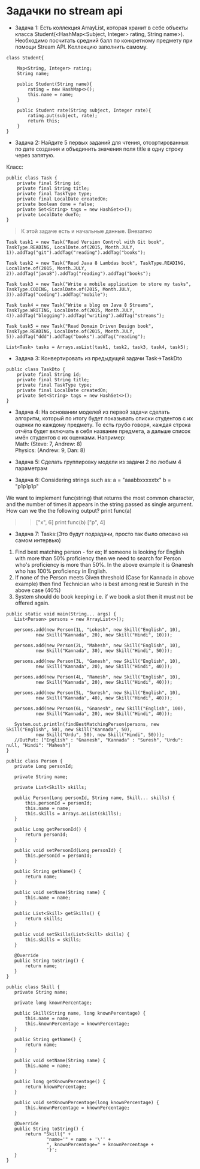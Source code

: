# Задачки по stream api
* Задача 1:
Есть коллекция ArrayList, которая хранит в себе объекты класса Student(<HashMap<Subject, Integer> rating, String name>). Необходимо посчитать средний балл по конкретному предмету при помощи Stream API. Коллекцию заполнить самому. 
```
class Student{

    Map<String, Integer> rating;
    String name;

    public Student(String name){
        rating = new HashMap<>();
        this.name = name;
    }

    public Student rate(String subject, Integer rate){
        rating.put(subject, rate);
        return this;
    }
}
```
* Задача 2:
Найдите 5 первых заданий для чтения, отсортированных по дате создания и объединить значения поля title в одну строку через запятую.

Класс:
```
public class Task {
    private final String id;
    private final String title;
    private final TaskType type;
    private final LocalDate createdOn;
    private boolean done = false;
    private Set<String> tags = new HashSet<>();
    private LocalDate dueTo;
}
```

> К этой задаче есть и начальные данные. Внезапно
```
Task task1 = new Task("Read Version Control with Git book", TaskType.READING, LocalDate.of(2015, Month.JULY, 1)).addTag("git").addTag("reading").addTag("books");

Task task2 = new Task("Read Java 8 Lambdas book", TaskType.READING, LocalDate.of(2015, Month.JULY, 2)).addTag("java8").addTag("reading").addTag("books");

Task task3 = new Task("Write a mobile application to store my tasks", TaskType.CODING, LocalDate.of(2015, Month.JULY, 3)).addTag("coding").addTag("mobile");

Task task4 = new Task("Write a blog on Java 8 Streams", TaskType.WRITING, LocalDate.of(2015, Month.JULY, 4)).addTag("blogging").addTag("writing").addTag("streams");

Task task5 = new Task("Read Domain Driven Design book", TaskType.READING, LocalDate.of(2015, Month.JULY, 5)).addTag("ddd").addTag("books").addTag("reading");

List<Task> tasks = Arrays.asList(task1, task2, task3, task4, task5);
```
* Задача 3:
Конвертировать из предыдущей задачи Task->TaskDto
```
public class TaskDto {
    private final String id;
    private final String title;
    private final TaskType type;
    private final LocalDate createdOn;
    private Set<String> tags = new HashSet<>();
}
```

* Задача 4:
На основании моделей из первой задачи сделать алгоритм, который по итогу будет показывать списки студентов с их оценки по каждому предмету. 
То есть грубо говоря, каждая строка  отчёта будет включать в себя название предмета, а дальше список имён студентов с их оценками. Например:  
Math: (Steve: 7, Andrew: 8)  
Physics: (Andrew: 9, Dan: 8)

* Задача 5:
Сделать группировку модели из задачи 2 по любым 4 параметрам

* Задача 6:
Considering strings such as:
a = "aaabbxxxxxtx"
b = "p1p1p1p"

We want to implement func(string) that returns the most common character,
and the number of times it appears in the string passed as single argument.
How can we the the following output?
print func(a)
>> ["x", 6]
print func(b)
["p", 4]


* Задача 7:
Tasks:(Это будут подзадачи, просто так было описано на самом интервью)
1. Find best matching person - for ex; If someone is looking for English with more than 50% proficiency then we need to search for Person who's
proficiency is more than 50%. In the above example it is Gnanesh who has 100% proficiency in English.
2. If none of the Person meets Given threshold (Case for Kannada in above example) then find Technician who is best among rest ie Suresh in the above case (40%)
3. System should do book keeping i.e. if we book a slot then it must not be offered again.

```
public static void main(String... args) {
   List<Person> persons = new ArrayList<>();

   persons.add(new Person(1L, "Lokesh", new Skill("English", 10),
           new Skill("Kannada", 20), new Skill("Hindi", 10)));

   persons.add(new Person(2L, "Mahesh", new Skill("English", 10),
           new Skill("Kannada", 30), new Skill("Hindi", 50)));

   persons.add(new Person(3L, "Ganesh", new Skill("English", 10),
           new Skill("Kannada", 20), new Skill("Hindi", 40)));

   persons.add(new Person(4L, "Ramesh", new Skill("English", 10),
           new Skill("Kannada", 20), new Skill("Hindi", 40)));

   persons.add(new Person(5L, "Suresh", new Skill("English", 10),
           new Skill("Kannada", 40), new Skill("Hindi", 40)));

   persons.add(new Person(6L, "Gnanesh", new Skill("English", 100),
           new Skill("Kannada", 20), new Skill("Hindi", 40)));

   System.out.println(findBestMatchingPerson(persons, new Skill("English", 50), new Skill("Kannada", 50),
           new Skill("Urdu", 50), new Skill("Hindi", 50)));
   //OutPut: ["English" : "Gnanesh", "Kannada" : "Suresh", "Urdu": null, "Hindi": "Mahesh"]
}

public class Person {
   private Long personId;

   private String name;

   private List<Skill> skills;

   public Person(Long personId, String name, Skill... skills) {
       this.personId = personId;
       this.name = name;
       this.skills = Arrays.asList(skills);
   }

   public Long getPersonId() {
       return personId;
   }

   public void setPersonId(Long personId) {
       this.personId = personId;
   }

   public String getName() {
       return name;
   }

   public void setName(String name) {
       this.name = name;
   }

   public List<Skill> getSkills() {
       return skills;
   }

   public void setSkills(List<Skill> skills) {
       this.skills = skills;
   }

   @Override
   public String toString() {
       return name;
   }
}

public class Skill {
   private String name;

   private long knownPercentage;

   public Skill(String name, long knownPercentage) {
       this.name = name;
       this.knownPercentage = knownPercentage;
   }

   public String getName() {
       return name;
   }

   public void setName(String name) {
       this.name = name;
   }

   public long getKnownPercentage() {
       return knownPercentage;
   }

   public void setKnownPercentage(long knownPercentage) {
       this.knownPercentage = knownPercentage;
   }

   @Override
   public String toString() {
       return "Skill{" +
               "name='" + name + '\'' +
               ", knownPercentage=" + knownPercentage +
               '}';
   }
}
```
